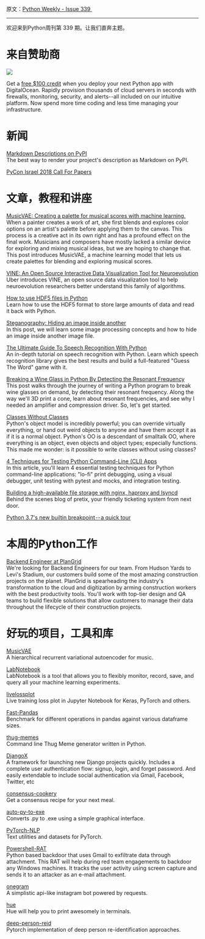 原文：[Python Weekly - Issue 339 ](http://eepurl.com/doVqiL)

---

欢迎来到Python周刊第 339 期。让我们直奔主题。
  
# 来自赞助商

[![](https://gallery.mailchimp.com/e2e180baf855ac797ef407fc7/images/afd87cff-158f-4358-84b1-e08990fb7860.png)](https://try.digitalocean.com/virtual-private-servers/?utm_source=paid_newsletter+python+weekly&utm_medium=display&utm_campaign=PricePerf+dr+free+newsletter+trial&utm_content=3-22-2018+python+weekly) 

Get a [free $100 credit](https://try.digitalocean.com/virtual-private-servers/?utm_source=paid_newsletter+python+weekly&utm_medium=display&utm_campaign=PricePerf+dr+free+newsletter+trial&utm_content=3-22-2018+python+weekly) when you deploy your next Python app with DigitalOcean. Rapidly provision thousands of cloud servers in seconds with firewalls, monitoring, security, and alerts--all included on our intuitive platform. Now spend more time coding and less time managing your infrastructure.   
  
  
# 新闻  
  
[Markdown Descriptions on PyPI](https://dustingram.com/articles/2018/03/16/markdown-descriptions-on-pypi)  
The best way to render your project's description as Markdown on PyPI.  
  
[PyCon Israel 2018 Call For Papers](https://docs.google.com/forms/d/e/1FAIpQLSd16_rRvtSlPk3fDpL-VyO8ULOoX4iFKZr81AhK_OuvfjZ-wg/viewform)  
  
  
# 文章，教程和讲座  
  
[MusicVAE: Creating a palette for musical scores with machine learning.](https://magenta.tensorflow.org/music-vae)  
When a painter creates a work of art, she first blends and explores color options on an artist's palette before applying them to the canvas. This process is a creative act in its own right and has a profound effect on the final work. Musicians and composers have mostly lacked a similar device for exploring and mixing musical ideas, but we are hoping to change that. This post introduces MusicVAE, a machine learning model that lets us create palettes for blending and exploring musical scores.  
  
[VINE: An Open Source Interactive Data Visualization Tool for Neuroevolution](https://eng.uber.com/vine/)  
Uber introduces VINE, an open source data visualization tool to help neuroevolution researchers better understand this family of algorithms.  
  
[How to use HDF5 files in Python](https://www.uetke.com/blog/python/how-to-use-hdf5-files-in-python/)  
Learn how to use the HDF5 format to store large amounts of data and read it back with Python.  
  
[Steganography: Hiding an image inside another](https://towardsdatascience.com/steganography-hiding-an-image-inside-another-77ca66b2acb1)  
In this post, we will learn some image processing concepts and how to hide an image inside another image file.  
  
[The Ultimate Guide To Speech Recognition With Python](https://realpython.com/python-speech-recognition/)  
An in-depth tutorial on speech recognition with Python. Learn which speech recognition library gives the best results and build a full-featured "Guess The Word" game with it.  
  
[Breaking a Wine Glass in Python By Detecting the Resonant Frequency](https://www.makeartwithpython.com/blog/break-glass-with-resonant-frequency/)  
This post walks through the journey of writing a Python program to break wine glasses on demand, by detecting their resonant frequency. Along the way we'll 3D print a cone, learn about resonant frequencies, and see why I needed an amplifier and compression driver. So, let's get started.  
  
[Classes Without Classes](https://veriny.tf/classes-without-classes/)  
Python's object model is incredibly powerful; you can override virtually everything, or hand out weird objects to anyone and have them accept it as if it is a normal object. Python's OO is a descendant of smalltalk OO, where everything is an object, even objects and object types; especially functions. This made me wonder: is it possible to write classes without using classes?  
  
[4 Techniques for Testing Python Command-Line (CLI) Apps](https://realpython.com/python-cli-testing/)  
In this article, you'll learn 4 essential testing techniques for Python command-line applications: "lo-fi" print debugging, using a visual debugger, unit testing with pytest and mocks, and integration testing.  
  
[Building a high-available file storage with nginx, haproxy and lsyncd](https://behind.pretix.eu/2018/03/20/high-available-cdn/)  
Behind the scenes blog of pretix, your friendly ticketing system from next door.  
  
[Python 3.7's new builtin breakpoint -- a quick tour](https://hackernoon.com/python-3-7s-new-builtin-breakpoint-a-quick-tour-4f1aebc444c)  
  
  
# 本周的Python工作  
  
[Backend Engineer at PlanGrid](http://jobs.pythonweekly.com/jobs/backend-engineer-3/)  
We're looking for Backend Engineers for our team. From Hudson Yards to Levi's Stadium, our customers build some of the most amazing construction projects on the planet. PlanGrid is spearheading the industry's transformation to the cloud and digitization by arming construction workers with the best productivity tools. You'll work with top-tier design and QA teams to build flexible solutions that allow customers to manage their data throughout the lifecycle of their construction projects.  
  
  
# 好玩的项目，工具和库  
  
[MusicVAE](https://github.com/tensorflow/magenta/tree/master/magenta/models/music_vae)  
A hierarchical recurrent variational autoencoder for music.  
  
[LabNotebook](https://github.com/henripal/labnotebook)  
LabNotebook is a tool that allows you to flexibly monitor, record, save, and query all your machine learning experiments.  
  
[livelossplot](https://github.com/stared/livelossplot)  
Live training loss plot in Jupyter Notebook for Keras, PyTorch and others.  
  
[Fast-Pandas](https://github.com/mm-mansour/Fast-Pandas)  
Benchmark for different operations in pandas against various dataframe sizes.  
  
[thug-memes](https://github.com/jerry-git/thug-memes)  
Command line Thug Meme generator written in Python.  
  
[DjangoX](https://github.com/wsvincent/djangox)  
A framework for launching new Django projects quickly. Includes a complete user authentication flow: signup, login, and forget password. And easily extendable to include social authentication via Gmail, Facebook, Twitter, etc  
  
[consensus-cookery](https://github.com/schollz/consensus-cookery)  
Get a consensus recipe for your next meal.  
  
[auto-py-to-exe](https://github.com/brentvollebregt/auto-py-to-exe)  
Converts .py to .exe using a simple graphical interface.  
  
[PyTorch-NLP](https://github.com/PetrochukM/PyTorch-NLP)  
Text utilities and datasets for PyTorch.  
  
[Powershell-RAT](https://github.com/Viralmaniar/Powershell-RAT)  
Python based backdoor that uses Gmail to exfiltrate data through attachment. This RAT will help during red team engagements to backdoor any Windows machines. It tracks the user activity using screen capture and sends it to an attacker as an e-mail attachment.  
  
[onegram](https://github.com/pauloromeira/onegram)  
A simplistic api-like instagram bot powered by requests.  
  
[hue](https://github.com/UltimateHackers/hue)  
Hue will help you to print awesomely in terminals.  
  
[deep-person-reid](https://github.com/KaiyangZhou/deep-person-reid)  
Pytorch implementation of deep person re-identification approaches.  
  

 

